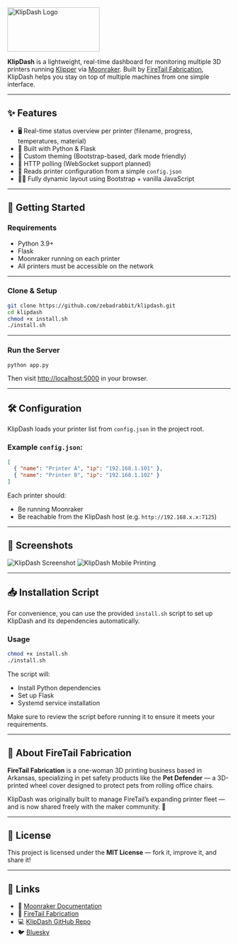 
<img src="https://github.com/user-attachments/assets/af8caf3b-b8fb-428d-98ff-e4fc79660847" width="208" height="100" alt="KlipDash Logo"/>

**KlipDash** is a lightweight, real-time dashboard for monitoring multiple 3D printers running [Klipper](https://www.klipper3d.org/) via [Moonraker](https://moonraker.readthedocs.io/). Built by [FireTail Fabrication](https://firetailfab.com), KlipDash helps you stay on top of multiple machines from one simple interface.

---

## ✨ Features

- 🖥️ Real-time status overview per printer (filename, progress, temperatures, material)
- 🐍 Built with Python & Flask
- 🎨 Custom theming (Bootstrap-based, dark mode friendly)
- 📡 HTTP polling (WebSocket support planned)
- 🧩 Reads printer configuration from a simple `config.json`
- 👩‍💻 Fully dynamic layout using Bootstrap + vanilla JavaScript

---

## 🚀 Getting Started

### Requirements

- Python 3.9+
- Flask
- Moonraker running on each printer
- All printers must be accessible on the network

---

### Clone & Setup

```bash
git clone https://github.com/zebadrabbit/klipdash.git
cd klipdash
chmod +x install.sh
./install.sh
```

---

### Run the Server

```bash
python app.py
```

Then visit [http://localhost:5000](http://localhost:5000) in your browser.

---

## 🛠 Configuration

KlipDash loads your printer list from `config.json` in the project root.

### Example `config.json`:

```json
[
  { "name": "Printer A", "ip": "192.168.1.101" },
  { "name": "Printer B", "ip": "192.168.1.102" }
]
```

Each printer should:
- Be running Moonraker
- Be reachable from the KlipDash host (e.g. `http://192.168.x.x:7125`)


---

## 📸 Screenshots

![KlipDash Screenshot](https://github.com/user-attachments/assets/b04a0e5b-09b9-4808-b1d0-1788b7452ea9)
![KlipDash Mobile Printing](https://github.com/user-attachments/assets/89123b85-229a-41c7-8c59-7934544b5f6a)


---

## 📥 Installation Script

For convenience, you can use the provided `install.sh` script to set up KlipDash and its dependencies automatically.

### Usage

```bash
chmod +x install.sh
./install.sh
```

The script will:
- Install Python dependencies
- Set up Flask
- Systemd service installation

Make sure to review the script before running it to ensure it meets your requirements.

---

## 🐾 About FireTail Fabrication

**FireTail Fabrication** is a one-woman 3D printing business based in Arkansas, specializing in pet safety products like the **Pet Defender** — a 3D-printed wheel cover designed to protect pets from rolling office chairs.

KlipDash was originally built to manage FireTail’s expanding printer fleet — and is now shared freely with the maker community. 🧡

---

## 📜 License

This project is licensed under the **MIT License** — fork it, improve it, and share it!

---

## 🔗 Links

- 🔧 [Moonraker Documentation](https://moonraker.readthedocs.io/)
- 🐾 [FireTail Fabrication](https://firetailfab.com)
- 💻 [KlipDash GitHub Repo](https://github.com/zebadrabbit/klipdash)
- 🐦 [Bluesky](https://bsky.app/profile/firetailfab.bsky.social)


